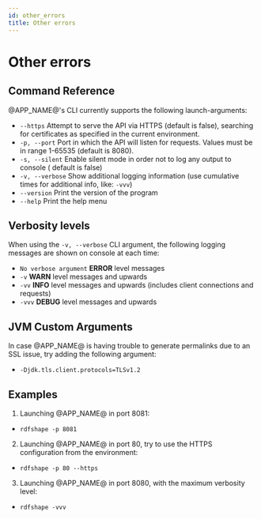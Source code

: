 ```yaml
---
id: other_errors
title: Other errors
---
```


# Other errors

## Command Reference

@APP_NAME@'s CLI currently supports the following launch-arguments:

- `--https` Attempt to serve the API via HTTPS (default is false), searching for
  certificates as specified in the current environment.
- `-p, --port`  Port in which the API will listen for requests. Values must be
  in range 1-65535 (default is 8080).
- `-s, --silent`  Enable silent mode in order not to log any output to console (
  default is false)
- `-v, --verbose` Show additional logging information (use cumulative times for
  additional info, like: `-vvv`)
- `--version` Print the version of the program
- `--help` Print the help menu

## Verbosity levels

When using the `-v, --verbose` CLI argument, the following logging messages are
shown on console at each time:

- `No verbose argument` **ERROR** level messages
- `-v` **WARN** level messages and upwards
- `-vv` **INFO** level messages and upwards (includes client connections and
  requests)
- `-vvv` **DEBUG** level messages and upwards

## JVM Custom Arguments

In case @APP_NAME@ is having trouble to generate permalinks due to an SSL issue,
try adding the following argument:

- `-Djdk.tls.client.protocols=TLSv1.2`

## Examples

1. Launching @APP_NAME@ in port 8081:

- `rdfshape -p 8081`

2. Launching @APP_NAME@ in port 80, try to use the HTTPS configuration from the
   environment:

- `rdfshape -p 80 --https`

3. Launching @APP_NAME@ in port 8080, with the maximum verbosity level:

- `rdfshape -vvv`
